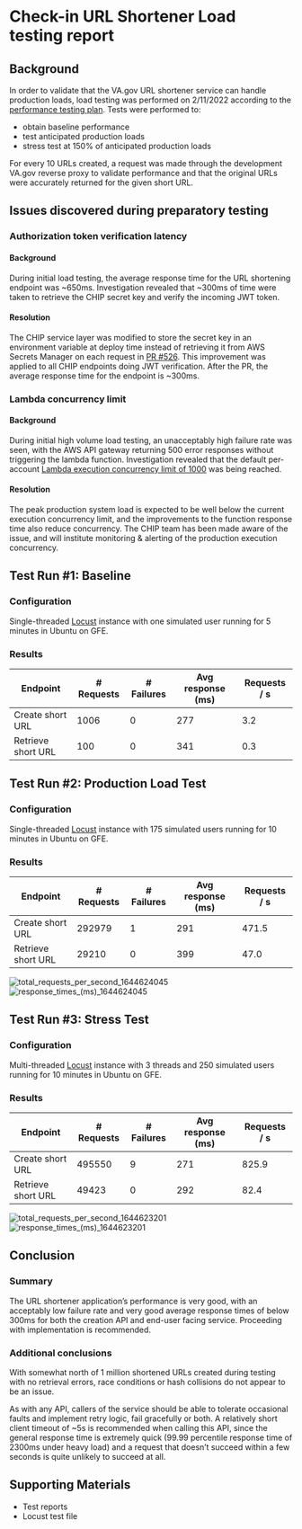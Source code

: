 # Check-in URL Shortener Load testing report


## Background

In order to validate that the VA.gov URL shortener service can handle production loads, load testing was performed on 2/11/2022 according to the [performance testing plan](https://github.com/department-of-veterans-affairs/va.gov-team/blob/master/products/health-care/checkin/engineering/url-shortener/performance_testing.md). Tests were performed to:



* obtain baseline performance
* test anticipated production loads
* stress test at 150% of anticipated production loads

For every 10 URLs created, a request was made through the development VA.gov reverse proxy to validate performance and that the original URLs were accurately returned for the given short URL.


## Issues discovered during preparatory testing


### Authorization token verification latency


#### Background

During initial load testing, the average response time for the URL shortening endpoint was ~650ms. Investigation revealed that ~300ms of time were taken to retrieve the CHIP secret key and verify the incoming JWT token.


#### Resolution

The CHIP service layer was modified to store the secret key in an environment variable at deploy time instead of retrieving it from AWS Secrets Manager on each request in [PR #526](https://github.com/department-of-veterans-affairs/chip/pull/526). This improvement was applied to all CHIP endpoints doing JWT verification. After the PR, the average response time for the endpoint is ~300ms.


### Lambda concurrency limit


#### Background

During initial high volume load testing, an unacceptably high failure rate was seen, with the AWS API gateway returning 500 error responses without triggering the lambda function. Investigation revealed that the default per-account [Lambda execution concurrency limit of 1000](https://aws.amazon.com/about-aws/whats-new/2017/11/set-concurrency-limits-on-individual-aws-lambda-functions/) was being reached.


#### Resolution

The peak production system load is expected to be well below the current execution concurrency limit, and the improvements to the function response time also reduce concurrency. The CHIP team has been made aware of the issue, and will institute monitoring & alerting of the production execution concurrency.


## Test Run #1: Baseline


### Configuration

Single-threaded [Locust](https://locust.io) instance with one simulated user running for 5 minutes in Ubuntu on GFE.


### Results

| Endpoint           | # Requests | # Failures | Avg response (ms) | Requests / s |
| ------------------ | ---------- | ---------- | ----------------- | ------------ |
| Create short URL   | 1006       | 0          | 277               | 3.2          |
| Retrieve short URL | 100        | 0          | 341               | 0.3          |


## Test Run #2: Production Load Test


### Configuration

Single-threaded [Locust](https://locust.io) instance with 175 simulated users running for 10 minutes in Ubuntu on GFE.


### Results

| Endpoint           | # Requests | # Failures | Avg response (ms) | Requests / s |
| ------------------ | ---------- | ---------- | ----------------- | ------------ |
| Create short URL   | 292979     | 1          | 291               | 471.5        |
| Retrieve short URL | 29210      | 0          | 399               | 47.0         |

![total_requests_per_second_1644624045](https://user-images.githubusercontent.com/101649/153686676-f40bdd05-4090-47b3-8d80-b1a2d71940be.png)
![response_times_(ms)_1644624045](https://user-images.githubusercontent.com/101649/153686673-ec82afb9-5f6a-4e9c-a1d2-6a5e15fb8c71.png)

## Test Run #3: Stress Test


### Configuration

Multi-threaded [Locust](https://locust.io) instance with 3 threads and 250 simulated users running for 10 minutes in Ubuntu on GFE.


### Results

| Endpoint           | # Requests | # Failures | Avg response (ms) | Requests / s |
| ------------------ | ---------- | ---------- | ----------------- | ------------ |
| Create short URL   | 495550     | 9          | 271               | 825.9        |
| Retrieve short URL | 49423      | 0          | 292               | 82.4         |

![total_requests_per_second_1644623201](https://user-images.githubusercontent.com/101649/153686467-d8eb3dd5-1196-46bb-97d8-112a4b6f446a.png)
![response_times_(ms)_1644623201](https://user-images.githubusercontent.com/101649/153686531-75afd5ad-05a4-41ca-9d81-de23ac182178.png)



## Conclusion


### Summary

The URL shortener application’s performance is very good, with an acceptably low failure rate and very good average response times of below 300ms for both the creation API and end-user facing service. Proceeding with implementation is recommended.


### Additional conclusions

With somewhat north of 1 million shortened URLs created during testing with no retrieval errors, race conditions or hash collisions do not appear to be an issue.

As with any API, callers of the service should be able to tolerate occasional faults and implement retry logic, fail gracefully or both. A relatively short client timeout of ~5s is recommended when calling this API, since the general response time is extremely quick (99.99 percentile response time of 2300ms under heavy load) and a request that doesn’t succeed within a few seconds is quite unlikely to succeed at all.


## Supporting Materials

* Test reports
* Locust test file
